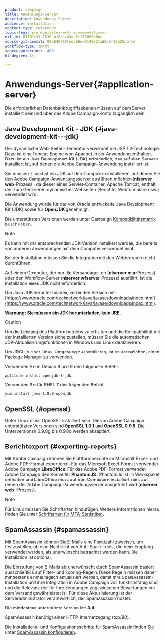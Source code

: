 ```yaml
---
product: campaign
title: Anwendungs-Server
description: Anwendungs-Server
audience: installation
content-type: reference
topic-tags: prerequisites-and-recommendations-
exl-id: 87103c31-1530-4f8d-ab3a-6ff73093b80c
source-git-commit: 98d646919fedc66ee9145522ad0c5f15b25dbf2e
workflow-type: tm+mt
source-wordcount: '498'
ht-degree: 1%

---
```


# Anwendungs-Server{#application-server}

Die erforderlichen Datenbankzugriffsebenen müssen auf dem Server installiert sein und über das Adobe Campaign-Konto zugänglich sein.

## Java Development Kit - JDK {#java-development-kit---jdk}

Der dynamische Web-Seiten-Generator verwendet die JSP 1.2-Technologie. Dazu ist eine Tomcat-Engine (von Apache) in der Anwendung enthalten. Dazu ist ein Java Development Kit (JDK) erforderlich, das auf allen Servern installiert ist, auf denen die Adobe Campaign-Anwendung installiert ist.

Sie müssen zunächst ein JDK auf den Computern installieren, auf denen Sie den Adobe Campaign-Anwendungsserver ausführen möchten (**nlserver web**-Prozess), da dieser einen Servlet-Container, Apache Tomcat, enthält, der zum Generieren dynamischer Webseiten (Berichte, Webformulare usw.) verwendet wird.

Die Anwendung wurde für das von Oracle entwickelte Java Development Kit (JDK) sowie für **OpenJDK** genehmigt.

Die unterstützten Versionen werden unter Campaign [Kompatibilitätsmatrix](../../rn/using/compatibility-matrix.md) beschrieben.

>[!NOTE]
>
>Es kann mit der entsprechenden JDK-Version installiert werden, die bereits von anderen Anwendungen auf dem Computer verwendet wird.
>  
>Bei der Installation müssen Sie die Integration mit den Webbrowsern nicht durchführen.
>
>Auf einem Computer, der nur die Versandagenten (**nlserver mta**-Prozess) oder den Workflow-Server (**nlserver wfserver**-Prozess) ausführt, ist die Installation eines JDK nicht erforderlich.

Um Java JDK herunterzuladen, verbinden Sie sich mit: [https://www.oracle.com/technetwork/java/javase/downloads/index.html](https://www.oracle.com/technetwork/java/javase/downloads/index.html).

**Warnung: Sie müssen ein JDK herunterladen, kein JRE.**

>[!CAUTION]
>
>Um die Leistung des Plattformbetriebs zu erhalten und die Kompatibilität mit der installierten Version sicherzustellen, müssen Sie die automatischen JDK-Aktualisierungsfunktionen in Windows und Linux deaktivieren.

Um JDSL in einer Linux-Umgebung zu installieren, ist es vorzuziehen, einen Package Manager zu verwenden.

Verwenden Sie in Debian 8 und 9 den folgenden Befehl:

```
aptitude install openjdk-8-jdk
```

Verwenden Sie für RHEL 7 den folgenden Befehl:

```
yum install java-1.8.0-openjdk
```

## OpenSSL {#openssl}

Unter Linux muss OpenSSL installiert sein. Die von Adobe Campaign unterstützten Versionen sind **OpenSSL 1.0.1** und **OpenSSL 0.9.8**. Die Unterversionen 0.9.8g bis 0.9.8o werden akzeptiert.

## Berichtexport {#exporting-reports}

Mit Adobe Campaign können Sie Plattformberichte im Microsoft Excel- und Adobe PDF-Format exportieren. Für das Microsoft Excel-Format verwendet Adobe Campaign **LibreOffice**. Für das Adobe PDF-Format verwendet Adobe Campaign den Konverter **PhantomJS** . PhantomJs ist im Werkspaket enthalten und LibreOffice muss auf den Computern installiert sein, auf denen der Adobe Campaign-Anwendungsserver ausgeführt wird (**nlserver web** -Prozess).

>[!NOTE]
>
>Für Linux müssen Sie Schriftarten hinzufügen. Weitere Informationen hierzu finden Sie unter [Schriftarten für MTA-Statistiken](../../installation/using/prerequisites-of-campaign-installation-in-linux.md#fonts-for-mta-statistics).

## SpamAssassin {#spamassassin}

Mit SpamAssassin können Sie E-Mails eine Punktzahl zuweisen, um festzustellen, ob eine Nachricht von Anti-Spam-Tools, die beim Empfang verwendet werden, als unerwünscht betrachtet werden kann. Die Installation ist optional.

Die Einstufung von E-Mails als unerwünscht durch SpamAssassin basiert ausschließlich auf Filter- und Scoring-Regeln. Diese Regeln müssen daher mindestens einmal täglich aktualisiert werden, damit Ihre SpamAssassin-Installation und ihre Integration in Adobe Campaign voll funktionsfähig sind und die Relevanz der für Ihre Sendungen zugewiesenen Bewertungen vor dem Versand gewährleistet ist. Für diese Aktualisierung ist der Serveradministrator verantwortlich, der SpamAssassin hostet.

Die mindestens unterstützte Version ist: **3.4**

SpamAssassin benötigt einen HTTP-Internetzugang (tcp/80).

Die Installations- und Konfigurationsschritte für SpamAssassin finden Sie unter [SpamAssassin konfigurieren](../../installation/using/configuring-spamassassin.md).
